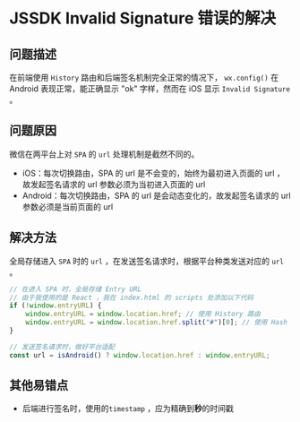 # JSSDK Invalid Signature 错误的解决

## 问题描述

在前端使用 `History` 路由和后端签名机制完全正常的情况下， `wx.config()` 在 Android 表现正常，能正确显示 "ok" 字样，然而在 iOS 显示 `Invalid Signature` 。

## 问题原因

微信在两平台上对 `SPA` 的 `url` 处理机制是截然不同的。

+ iOS：每次切换路由，SPA 的 url 是不会变的，始终为最初进入页面的 url ，故发起签名请求的 url 参数必须为当初进入页面的 url
+ Android：每次切换路由，SPA 的 url 是会动态变化的，故发起签名请求的 url 参数必须是当前页面的 url

## 解决方法

全局存储进入 `SPA` 时的 `url` ，在发送签名请求时，根据平台种类发送对应的 `url` 。

```javascript
// 在进入 SPA 时，全局存储 Entry URL
// 由于我使用的是 React ，我在 index.html 的 scripts 处添加以下代码
if (!window.entryURL) {
    window.entryURL = window.location.href; // 使用 History 路由
    window.entryURL = window.location.href.split("#")[0]; // 使用 Hash 路由
}

// 发送签名请求时，做好平台适配
const url = isAndroid() ? window.location.href : window.entryURL;
```

## 其他易错点

+ 后端进行签名时，使用的`timestamp` ，应为精确到**秒**的时间戳